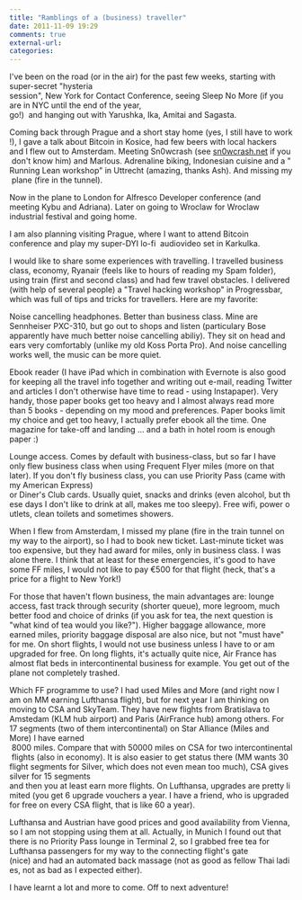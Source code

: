 ```yaml
---
title: "Ramblings of a (business) traveller"
date: 2011-11-09 19:29
comments: true
external-url:
categories:
---
```

I've been on the road (or in the air) for the past few weeks, starting with super-secret "hysteria session", New York for Contact Conference, seeing Sleep No More (if you are in NYC until the end of the year, go!)  and hanging out with Yarushka, Ika, Amitai and Sagasta.

Coming back through Prague and a short stay home (yes, I still have to work!), I gave a talk about Bitcoin in Kosice, had few beers with local hackers and I flew out to Amsterdam. Meeting Sn0wcrash (see [sn0wcrash.net][1] if you don't know him) and Marlous. Adrenaline biking, Indonesian cuisine and a "Running Lean workshop" in Uttrecht (amazing, thanks Ash). And missing my plane (fire in the tunnel).

Now in the plane to London for Alfresco Developer conference (and meeting Kybu and Adriana). Later on going to Wroclaw for Wroclaw industrial festival and going home.

I am also planning visiting Prague, where I want to attend Bitcoin conference and play my super-DYI lo-fi  audiovideo set in Karkulka.

I would like to share some experiences with travelling. I travelled business class, economy, Ryanair (feels like to hours of reading my Spam folder), using train (first and second class) and had few travel obstacles. I delivered (with help of several people) a "Travel hacking workshop" in Progressbar, which was full of tips and tricks for travellers. Here are my favorite:

Noise cancelling headphones. Better than business class. Mine are Sennheiser PXC-310, but go out to shops and listen (particulary Bose apparently have much better noise cancelling abiliy). They sit on head and ears very comfortably (unlike my old Koss Porta Pro). And noise cancelling works well, the music can be more quiet.

Ebook reader (I have iPad which in combination with Evernote is also good for keeping all the travel info together and writing out e-mail, reading Twitter and articles I don't otherwise have time to read - using Instapaper). Very handy, those paper books get too heavy and I almost always read more than 5 books - depending on my mood and preferences. Paper books limit my choice and get too heavy, I actually prefer ebook all the time. One magazine for take-off and landing ... and a bath in hotel room is enough paper :)

Lounge access. Comes by default with business-class, but so far I have only flew business class when using Frequent Flyer miles (more on that later). If you don't fly business class, you can use Priority Pass (came with my American Express) or Diner's Club cards. Usually quiet, snacks and drinks (even alcohol, but these days I don't like to drink at all, makes me too sleepy). Free wifi, power outlets, clean toilets and sometimes showers.

When I flew from Amsterdam, I missed my plane (fire in the train tunnel on my way to the airport), so I had to book new ticket. Last-minute ticket was too expensive, but they had award for miles, only in business class. I was alone there. I think that at least for these emergencies, it's good to have some FF miles, I would not like to pay €500 for that flight (heck, that's a price for a flight to New York!)

For those that haven't flown business, the main advantages are: lounge access, fast track through security (shorter queue), more legroom, much better food and choice of drinks (if you ask for tea, the next question is "what kind of tea would you like?"). Higher baggage allowance, more earned miles, priority baggage disposal are also nice, but not "must have" for me. On short flights, I would not use business unless I have to or am upgraded for free. On long flights, it's actually quite nice, Air France has almost flat beds in intercontinental business for example. You get out of the plane not completely trashed.

Which FF programme to use? I had used Miles and More (and right now I am on MM earning Lufthansa flight), but for next year I am thinking on moving to CSA and SkyTeam. They have new flights from Bratislava to Amstedam (KLM hub airport) and Paris (AirFrance hub) among others. For 17 segments (two of them intercontinental) on Star Alliance (Miles and More) I have earned  8000 miles. Compare that with 50000 miles on CSA for two intercontinental flights (also in economy). It is also easier to get status there (MM wants 30 flight segments for Silver, which does not even mean too much), CSA gives silver for 15 segments and then you at least earn more flights. On Lufthansa, upgrades are pretty limited (you get 6 upgrade vouchers a year. I have a friend, who is upgraded for free on every CSA flight, that is like 60 a year).

Lufthansa and Austrian have good prices and good availability from Vienna, so I am not stopping using them at all. Actually, in Munich I found out that there is no Priority Pass lounge in Terminal 2, so I grabbed free tea for Lufthansa passengers for my way to the connecting flight's gate (nice) and had an automated back massage (not as good as fellow Thai ladies, not as bad as I expected either).

I have learnt a lot and more to come. Off to next adventure!

  [1]: http://sn0wcrash.net
